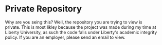 # Private Repository

Why are you seing this?
Well, the repository you are trying to view is private. This is most likley because the project was made during my time at Liberty University, as such the code falls under Liberty's academic integrity policy. If you are an employer, please send an email to view.
